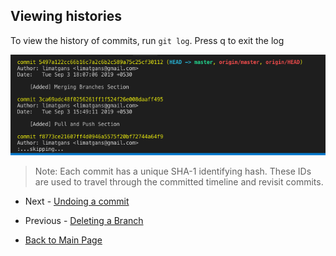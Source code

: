 ## Viewing histories
To view the history of commits, run `git log`. Press q to exit the log

![git log on terminal](pics/git-log.png)

> Note: Each commit has a unique SHA-1 identifying hash. These IDs are used to travel through the committed timeline and revisit commits.

- Next - [Undoing a commit](./Undoing-a-commit.md)
- Previous - [Deleting a Branch](./Deleting-a-branch.md)   

- [Back to Main Page](./index.md)
